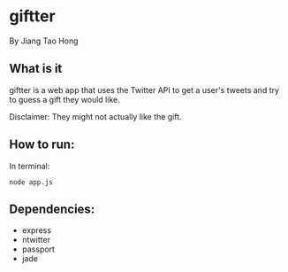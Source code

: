 # giftter

By Jiang Tao Hong

## What is it

giftter is a web app that uses the Twitter API to get a user's tweets and try to guess a gift they would like.

Disclaimer: They might not actually like the gift.

## How to run:

In terminal:

	node app.js

## Dependencies:

* express 
* ntwitter
* passport
* jade